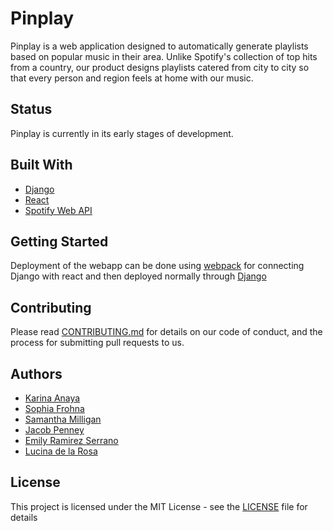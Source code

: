 # Pinplay
Pinplay is a web application designed to automatically generate playlists based on popular music in their area. Unlike Spotify's collection of top hits from a country, our product designs playlists catered from city to city so that every person and region feels at home with our music.

## Status 
Pinplay is currently in its early stages of development. 

## Built With
* [Django](https://www.djangoproject.com/)
* [React](https://reactjs.org/)
* [Spotify Web API](https://developer.spotify.com/documentation/web-api/)

## Getting Started 
Deployment of the webapp can be done using [webpack](https://webpack.js.org/) for connecting Django with react and then deployed normally through [Django](https://docs.djangoproject.com/en/3.1/howto/deployment/)

## Contributing
Please read [CONTRIBUTING.md](CONTRIBUTING.md) for details on our code of conduct, and the process for submitting pull requests to us.

## Authors
* [Karina Anaya](https://github.com/kaa468)
* [Sophia Frohna](https://github.com/sfrohna)
* [Samantha Milligan](https://github.com/samantha-milligan)
* [Jacob Penney](https://github.com/jmp458)
* [Emily Ramirez Serrano](https://github.com/emily-ramirez)
* [Lucina de la Rosa](https://github.com/halcyonsystem)

## License
This project is licensed under the MIT License - see the [LICENSE](LICENSE) file for details
